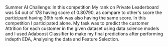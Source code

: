 Summer AI Challenge: In this competition My rank on Private Leaderboard was 54 out of 178 having score of 0.80790, as compare to other's score the participant having 36th rank was also having the same score. In this competition I participated alone. My task was to predict the customer Attrition for each customer in the given dataset using data science models and I used Adaboost Classifier to make my final predictions after performing indepth EDA, Analysing the data and Feature Selection.
